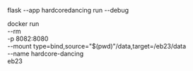 flask --app hardcoredancing run --debug 

docker run \
    --rm \
    -p 8082:8080 \
    --mount type=bind,source="$(pwd)"/data,target=/eb23/data \
    --name hardcore-dancing \
    eb23